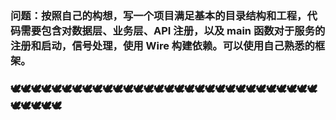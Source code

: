 ### 问题：按照自己的构想，写一个项目满足基本的目录结构和工程，代码需要包含对数据层、业务层、API 注册，以及 main 函数对于服务的注册和启动，信号处理，使用 Wire 构建依赖。可以使用自己熟悉的框架。

### 🕊🕊🕊🕊🕊🕊🕊🕊🕊🕊🕊🕊🕊🕊🕊🕊🕊🕊🕊🕊🕊🕊🕊🕊🕊🕊🕊🕊🕊🕊🕊🕊🕊🕊🕊
